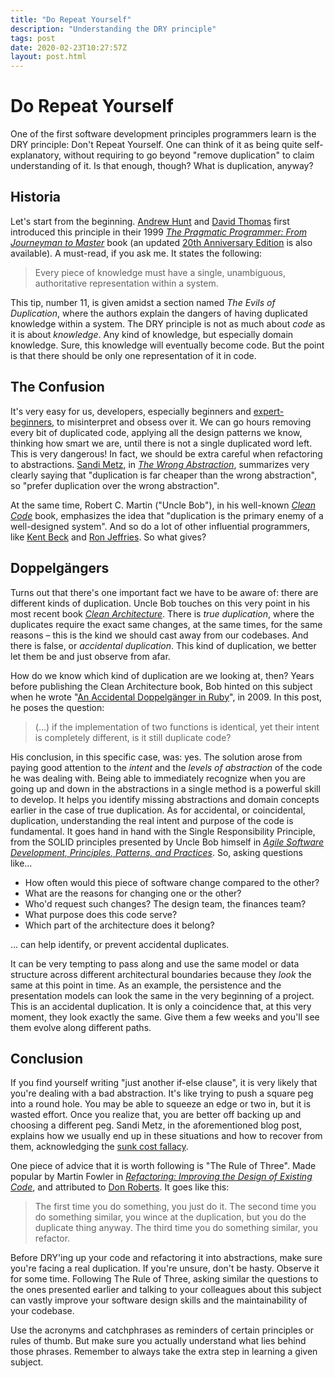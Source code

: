 ```yaml
---
title: "Do Repeat Yourself"
description: "Understanding the DRY principle"
tags: post
date: 2020-02-23T10:27:57Z
layout: post.html
---
```


# Do Repeat Yourself

One of the first software development principles programmers learn is the DRY principle: Don't Repeat Yourself. One can think of it as being quite self-explanatory, without requiring to go beyond "remove duplication" to claim understanding of it. Is that enough, though? What is duplication, anyway?

## Historia

Let's start from the beginning. [Andrew Hunt](https://twitter.com/pragmaticandy) and [David Thomas](https://twitter.com/pragdave) first introduced this principle in their 1999 [_The Pragmatic Programmer: From Journeyman to Master_](https://pragprog.com/book/tpp/the-pragmatic-programmer) book (an updated [20th Anniversary Edition](https://pragprog.com/titles/tpp20) is also available). A must-read, if you ask me. It states the following:

> Every piece of knowledge must have a single, unambiguous, authoritative representation within a system.

This tip, number 11, is given amidst a section named _The Evils of Duplication_, where the authors explain the dangers of having duplicated knowledge within a system. The DRY principle is not as much about _code_ as it is about _knowledge_. Any kind of knowledge, but especially domain knowledge. Sure, this knowledge will eventually become code. But the point is that there should be only one representation of it in code.

## The Confusion

It's very easy for us, developers, especially beginners and [expert-beginners](https://daedtech.com/how-developers-stop-learning-rise-of-the-expert-beginner/), to misinterpret and obsess over it. We can go hours removing every bit of duplicated code, applying all the design patterns we know, thinking how smart we are, until there is not a single duplicated word left. This is very dangerous! In fact, we should be extra careful when refactoring to abstractions. [Sandi Metz](https://www.sandimetz.com/), in [_The Wrong Abstraction_](https://www.sandimetz.com/blog/2016/1/20/the-wrong-abstraction), summarizes very clearly saying that "duplication is far cheaper than the wrong abstraction", so "prefer duplication over the wrong abstraction".

At the same time, Robert C. Martin ("Uncle Bob"), in his well-known [_Clean Code_](https://www.amazon.com/Clean-Code-Handbook-Software-Craftsmanship/dp/0132350882) book, emphasizes the idea that "duplication is the primary enemy of a well-designed system". And so do a lot of other influential programmers, like [Kent Beck](https://twitter.com/KentBeck) and [Ron Jeffries](https://twitter.com/RonJeffries). So what gives?

## Doppelgängers

Turns out that there's one important fact we have to be aware of: there are different kinds of duplication. Uncle Bob touches on this very point in his most recent book [_Clean Architecture_](https://www.amazon.com/Clean-Architecture-Craftsmans-Software-Structure/dp/0134494164). There is _true duplication_, where the duplicates require the exact same changes, at the same times, for the same reasons – this is the kind we should cast away from our codebases. And there is false, or _accidental duplication_. This kind of duplication, we better let them be and just observe from afar.

How do we know which kind of duplication are we looking at, then? Years before publishing the Clean Architecture book, Bob hinted on this subject when he wrote "[An Accidental Doppelgänger in Ruby](http://www.informit.com/articles/article.aspx?p=1313447)", in 2009. In this post, he poses the question:

> (…) if the implementation of two functions is identical, yet their intent is completely different, is it still duplicate code?

His conclusion, in this specific case, was: yes. The solution arose from paying good attention to the _intent_ and the _levels of abstraction_ of the code he was dealing with. Being able to immediately recognize when you are going up and down in the abstractions in a single method is a powerful skill to develop. It helps you identify missing abstractions and domain concepts earlier in the case of true duplication. As for accidental, or coincidental, duplication, understanding the real intent and purpose of the code is fundamental. It goes hand in hand with the Single Responsibility Principle, from the SOLID principles presented by Uncle Bob himself in [_Agile Software Development, Principles, Patterns, and Practices_](https://www.amazon.com/Software-Development-Principles-Patterns-Practices/dp/0135974445/). So, asking questions like…

- How often would this piece of software change compared to the other?
- What are the reasons for changing one or the other?
- Who'd request such changes? The design team, the finances team?
- What purpose does this code serve?
- Which part of the architecture does it belong?

… can help identify, or prevent accidental duplicates.

It can be very tempting to pass along and use the same model or data structure across different architectural boundaries because they _look_ the same at this point in time. As an example, the persistence and the presentation models can look the same in the very beginning of a project. This is an accidental duplication. It is only a coincidence that, at this very moment, they look exactly the same. Give them a few weeks and you'll see them evolve along different paths.

## Conclusion

If you find yourself writing "just another if-else clause", it is very likely that you're dealing with a bad abstraction. It's like trying to push a square peg into a round hole. You may be able to squeeze an edge or two in, but it is wasted effort. Once you realize that, you are better off backing up and choosing a different peg. Sandi Metz, in the aforementioned blog post, explains how we usually end up in these situations and how to recover from them, acknowledging the [sunk cost fallacy](https://en.wikipedia.org/wiki/Sunk_cost#Loss_aversion_and_the_sunk_cost_fallacy).

One piece of advice that it is worth following is "The Rule of Three". Made popular by Martin Fowler in [_Refactoring: Improving the Design of Existing Code_](https://www.amazon.com/Refactoring-Improving-Design-Existing-Code/dp/0201485672), and attributed to [Don Roberts](https://www.evansville.edu/majors/eecs/biodr47.cfm). It goes like this:

> The first time you do something, you just do it. The second time you do something similar, you wince at the duplication, but you do the duplicate thing anyway. The third time you do something similar, you refactor.

Before DRY'ing up your code and refactoring it into abstractions, make sure you're facing a real duplication. If you're unsure, don't be hasty. Observe it for some time. Following The Rule of Three, asking similar the questions to the ones presented earlier and talking to your colleagues about this subject can vastly improve your software design skills and the maintainability of your codebase.

Use the acronyms and catchphrases as reminders of certain principles or rules of thumb. But make sure you actually understand what lies behind those phrases. Remember to always take the extra step in learning a given subject.

